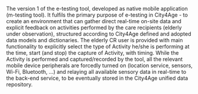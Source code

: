 The version 1 of the e-testing tool, developed as native mobile application (m-testing tool).
It fulfils the primary purpose of e-testing in City4Age - to create an environment that can gather direct real-time on-site data 
and explicit feedback on activities performed by the care recipients (elderly under observation), structured according to City4Age 
defined and adopted data models and dictionaries. 
The elderly CR user is provided with main functionality to explicitly select the type of Activity he/she is performing at the time, 
start (and stop) the capture of Activity, with timing. While the Activity is performed and captured/recorded by the tool, all the relevant 
mobile device peripherals are forcedly turned on (location service, sensors, Wi-Fi, Bluetooth, …) and relaying all available sensory data 
in real-time to the back-end service, to be eventually stored in the City4Age unified data repository.

